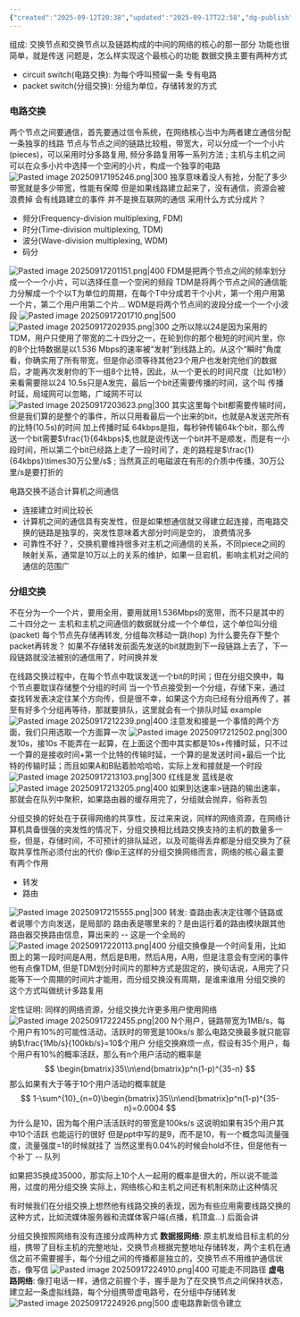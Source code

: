 ```yaml
---
{"created":"2025-09-12T20:38","updated":"2025-09-17T22:58","dg-publish":true,"permalink":"/Computer Networking A Top-Down Approach/1.3 网络核心/","dgPassFrontmatter":true,"noteIcon":""}
---
```


组成: 交换节点和交换节点以及链路构成的中间的网络的核心的那一部分
功能也很简单，就是传送
问题是，怎么样实现这个最核心的功能
数据交换主要有两种方式
- circuit switch(电路交换): 为每个呼叫预留一条 专有电路
- packet switch(分组交换): 分组为单位，存储转发的方式

### 电路交换
两个节点之间要通信，首先要通过信令系统，在网络核心当中为两者建立通信分配一条独享的线路
节点与节点之间的链路比较粗，带宽大，可以分成一个一个小片(pieces)，可以采用时分多路复用, 频分多路复用等一系列方法 ; 主机与主机之间可以在众多小片中选择一个空闲的小片，构成一个独享的电路
![Pasted image 20250917195246.png|300](/img/user/accessory/Pasted%20image%2020250917195246.png)
独享意味着没人有抢，分配了多少带宽就是多少带宽，性能有保障
但是如果线路建立起来了，没有通信，资源会被浪费掉
会有线路建立的事件
并不是换互联网的通信
采用什么方式分成片？
- 频分(Frequency-division multiplexing, FDM)
- 时分(Time-division multiplexing, TDM)
- 波分(Wave-division multiplexing, WDM)
- 码分

![Pasted image 20250917201151.png|400](/img/user/accessory/Pasted%20image%2020250917201151.png)
FDM是把两个节点之间的频率划分成一个一个小片，可以选择任意一个空闲的频段
TDM是将两个节点之间的通信能力分解成一个个以T为单位的周期，在每个T中分成若干个小片，第一个用户用第一个片，第二个用户用第二个片...
WDM是将两个节点间的波段分成一个一个小波段
![Pasted image 20250917201710.png|500](/img/user/accessory/Pasted%20image%2020250917201710.png)
![Pasted image 20250917202935.png|300](/img/user/accessory/Pasted%20image%2020250917202935.png)
之所以除以24是因为采用的TDM，用户只使用了带宽的二十四分之一，在轮到你的那个极短的时间片里，你的8个比特数据是以1.536 Mbps的速率被“发射”到线路上的。从这个“瞬时”角度看，你确实用了所有带宽，但是你必须等待其他23个用户也发射完他们的数据后，才能再次发射你的下一组8个比特，因此，从一个更长的时间尺度（比如1秒）来看需要除以24
10.5s只是A发完，最后一个bit还需要传播的时间，这个叫 传播时延，局域网可以忽略，广域网不可以
![Pasted image 20250917203623.png|300](/img/user/accessory/Pasted%20image%2020250917203623.png)
其实这里每个bit都需要传输时间，但是我们算的是整个的事件，所以只用看最后一个出来的bit，也就是A发送完所有的比特(10.5s)的时间 加上传播时延
64kbps是指，每秒钟传输64k个bit，那么传送一个bit需要$\frac{1}{64kbps}$,也就是说传送一个bit并不是顺发，而是有一小段时间，所以第二个bit已经路上走了一段时间了，走的路程是$\frac{1}{64kbps}\times30万公里/s$ ; 当然真正的电磁波在有形的介质中传播，30万公里/s是要打折的

电路交换不适合计算机之间通信
- 连接建立时间比较长
- 计算机之间的通信具有突发性，但是如果想通信就又得建立起连接，而电路交换的链路是独享的，突发性意味着大部分时间是空的， 浪费情况多
- 可靠性不好？，交换机要维持很多对主机之间通信的关系，不同piece之间的映射关系，通常是10万以上的关系的维护，如果一旦宕机，影响主机对之间的通信的范围广

### 分组交换
不在分为一个一个片，要用全用，要用就用1.536Mbps的宽带，而不只是其中的二十四分之一
主机和主机之间通信的数据就分成一个个单位，这个单位叫分组(packet)
每个节点先存储再转发, 分组每次移动一跳(hop)
为什么要先存下整个packet再转发？
如果不存储转发前面先发送的bit就跑到下一段链路上去了，下一段链路就没法被别的通信用了，时间换并发

在线路交换过程中，在每个节点中耽误发送一个bit的时间；但在分组交换中，每个节点要耽误存储整个分组的时间
当一个节点接受到一个分组，存储下来，通过查找转发表决定往某个方向传，但是很不幸，如果这个方向已经有分组再传了，甚至有好多个分组再等待，那就要排队，这里就会有一个排队时延
example
![Pasted image 20250917212239.png|400](/img/user/accessory/Pasted%20image%2020250917212239.png)
注意发和接是一个事情的两个方面，我们只用选取一个方面算一次
![Pasted image 20250917212502.png|300](/img/user/accessory/Pasted%20image%2020250917212502.png)
发10s，接10s 不能弄在一起算，在上面这个图中其实都是10s+传播时延，只不过一个算的是接收时间+第一个比特的传输时延，一个算的是发送时间+最后一个比特的传输时延；而且如果A和B贴着脸哈哈哈，实际上发和接就是一个时段
![Pasted image 20250917213103.png|300](/img/user/accessory/Pasted%20image%2020250917213103.png)
红线是发 蓝线是收
![Pasted image 20250917213205.png|400](/img/user/accessory/Pasted%20image%2020250917213205.png)
如果到达速率>链路的输出速率，那就会在队列中聚积，如果路由器的缓存用完了，分组就会抛弃，俗称丢包

分组交换的好处在于获得网络的共享性，反过来来说，同样的网络资源，在网络计算机具备很强的突发性的情况下，分组交换相比线路交换支持的主机的数量多一些，但是，存储时间，不可预计的排队延迟，以及可能得丢弃都是分组交换为了获取共享性所必须付出的代价
像ip王这样的分组交换网络而言，网络的核心最主要有两个作用
- 转发
- 路由

![Pasted image 20250917215555.png|300](/img/user/accessory/Pasted%20image%2020250917215555.png)
转发: 查路由表决定往哪个链路或者说哪个方向发送，是局部的
路由表是哪里来的？是由运行着的路由模块跟其他路由器交换路由信息，算出来的 -- 这是一个全局的
![Pasted image 20250917220113.png|400](/img/user/accessory/Pasted%20image%2020250917220113.png)
分组交换像是一个时间复用，比如图上的第一段时间是A用，然后是B用，然后A用，A用，但是注意会有空闲的事件
他有点像TDM, 但是TDM划分时间片的那种方式是固定的，换句话说，A用完了只能等下一个周期的时间片才能用，而分组交换没有周期，是谁来谁用
分组交换的这个方式叫做统计多路复用

定性证明: 同样的网络资源，分组交换允许更多用户使用网络
![Pasted image 20250917222455.png|200](/img/user/accessory/Pasted%20image%2020250917222455.png)
N个用户，链路带宽为1MB/s，每个用户有10%的可能性活动，活跃时的带宽是100ks/s
那么电路交换最多就只能容纳$\frac{1Mb/s}{100kb/s}=10$个用户
分组交换麻烦一点，假设有35个用户，每个用户有10%的概率活跃，那么有n个用户活动的概率是
$$
\begin{bmatrix}35\\n\end{bmatrix}p^n(1-p)^{35-n}
$$
那么如果有大于等于10个用户活动的概率就是
$$
1-\sum^{10}_{n=0}\begin{bmatrix}35\\n\end{bmatrix}p^n(1-p)^{35-n}=0.0004
$$
为什么是10，因为每个用户活活跃时的带宽是100ks/s
这说明如果有35个用户其中10个活跃 也能运行的很好
但是ppt中写的是9，而不是10，有一个概念叫流量强度，流量强度=1的时候就挂了
当然这里有0.04%的时候会hold不住，但是他有一个补丁 -- 队列

如果把35换成35000，那实际上10个人一起用的概率是很大的，所以说不能滥用，过度的用分组交换
实际上，网络核心和主机之间还有机制来防止这种情况

有时候我们在分组交换上想然他有线路交换的表现，因为有些应用需要线路交换的这种方式，比如流媒体服务器和流媒体客户端(点播，机顶盒...) 后面会讲

分组交换按照网络有没有连接分成两种方式
**数据报网络**: 原主机发给目标主机的分组，携带了目标主机的完整地址，交换节点根据完整地址存储转发，两个主机在通信之前不需要握手，每个分组之间的传播都是独立的，交换节点不用维护通信状态，像写信
![Pasted image 20250917224910.png|400](/img/user/accessory/Pasted%20image%2020250917224910.png)
可能走不同路径
**虚电路网络**: 像打电话一样，通信之前握个手，握手是为了在交换节点之间保持状态，建立起一条虚拟线路，每个分组携带虚电路号，在分组中存储转发
![Pasted image 20250917224926.png|500](/img/user/accessory/Pasted%20image%2020250917224926.png)
虚电路靠新信令建立

